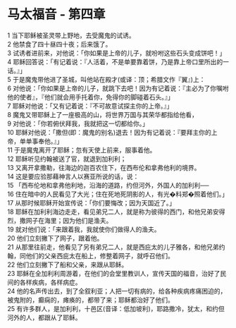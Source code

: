# 马太福音 - 第四章
  
 1 当下耶稣被圣灵带上野地，去受魔鬼的试诱。  
 2 他禁食了四十昼四十夜；后来饿了。  
 3 试诱者进前来，对他说：「你如果是上帝的儿子，就吩咐这些石头变成饼吧！」  
 4 耶稣回答说：「有记着说：『人活着，不是单要靠着饼，乃是靠上帝口里所出的一话。』」  
 5 于是魔鬼带他进了圣城，叫他站在殿才(或译：顶；希腊文作『翼』)上：  
 6 对他说：「你如果是上帝的儿子，就跳下去吧！因为有记着说：『主必为了你嘱咐他的使者』，『他们就会用手托着你，免得你的脚碰着石头。』」  
 7 耶稣对他说：「又有记着说：『不可故意试探主你的上帝。』」  
 8 魔鬼又带耶稣上了一座极高的山，将世界万国与其荣华都指给他看，  
 9 对他说：「你若俯伏拜我，我就把这一切都给你。」  
 10 耶稣对他说：「撒但(即：魔鬼的别名)退去！因为有记着说：『要拜主你的上帝，单单事奉他。』」  
 11 于是魔鬼离开了耶稣；忽有天使上前来，服事着他。  
 12 耶稣听见约翰被送了官，就退到加利利；  
 13 又离开拿撒勒，往海边的迦百农住下，在西布伦和拿弗他利的境界。  
 14 这是要应验那藉神言人以赛亚所说的话，说：  
 15 「西布伦地和拿弗他利地，沿海的道路，约但河外，外国人的加利利──  
 16 住在暗中的人民看见了大光；住在死地死阴影的人，有光�料郑�照着他们。」  
 17 从那时候耶稣开始宣传说：「你们要悔改；因为天国近了。」  
 18 耶稣在加利利海边走走，看见弟兄二人，就是称为彼得的西门，和他兄弟安得烈，撒网子在海里；因为他们是渔夫。  
 19 就对他们说：「来跟着我，我就使你们做得人的渔夫。  
 20 他们立刻撇下了网子，跟着他。  
 21 从那里往前走，他看见了另有弟兄二人，就是西庇太的儿子雅各，和他兄弟约翰，同他们的父亲西庇太在船上，修整着网子，就呼召他们。  
 22 他们立刻撇下了船和父亲，来跟从耶稣。  
 23 耶稣在全加利利周游着，在他们的会堂里教训人，宣传天国的福音，治好了民间的各样疾病，各样病症。  
 24 他的名声传出去，到了全叙利亚；人把一切有病的，给各种疾病疼痛困迫的，被鬼附的，癫痫的，瘫痪的，都带了来；耶稣都治好了他们。  
 25 有许多群人，是加利利，十邑区(音译：低加坡利)，耶路撒冷，犹太，和约但河外的人，都跟从了耶稣。